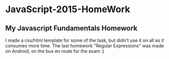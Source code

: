 # JavaScript-2015-HomeWork
<h2>My Javascript Fundamentals Homework</h2>
I made a css/html template for some of the task, but didn't use it on all as it consumes more time. 
The last homework "Regular Expressions" was made on Android, on the bus en route for the exam :)
